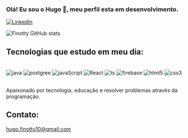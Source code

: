 ### Olá! Eu sou o Hugo  👋, meu perfil esta em desenvolvimento.
[![LinkedIn](https://img.shields.io/badge/linkedin-%230077B5.svg?style=for-the-badge&logo=linkedin&logoColor=white)](https://www.linkedin.com/in/hugo-santos-finote-66105a255/)

![Finotty GitHub stats](https://github-readme-stats.vercel.app/api?username=finotty&show_icons=true&theme=dracula)

## Tecnologias que estudo em meu dia:

<div style="display: inline_block"><br/>
 
 <img align="center" alt="java" src="https://img.shields.io/badge/java-%23ED8B00.svg?style=for-the-badge&logo=java&logoColor=white" />
 <img align="center" alt="postgree" src="https://img.shields.io/badge/postgres-%23316192.svg?style=for-the-badge&logo=postgresql&logoColor=white" />
 
 <img align="center" alt="javaScript" src="https://img.shields.io/badge/JavaScript-F7DF1E?style=for-the-badge&logo=javascript&logoColor=323330" />
 <img align="center" alt="React" src="https://img.shields.io/badge/React-20232A?style=for-the-badge&logo=react&logoColor=61DAFB" /> 
 <img align="center" alt="ts" src="https://img.shields.io/badge/typescript-%23007ACC.svg?style=for-the-badge&logo=typescript&logoColor=white" />
 <img align="center" alt="firebase" src="https://img.shields.io/badge/Firebase-f7df1e?style=for-the-badge&logo=Firebase&logoColor=white" />
 
 <img align="center" alt="html5" src="https://img.shields.io/badge/html5-%23E34F26.svg?style=for-the-badge&logo=html5&logoColor=white" />
 <img align="center" alt="css3" src="https://img.shields.io/badge/css3-%231572B6.svg?style=for-the-badge&logo=css3&logoColor=white" />
</div><br/>

Apaixonado por tecnologia, educação e resolver problemas através da programação.

## Contato:
hugo.finotty10@gmail.com
